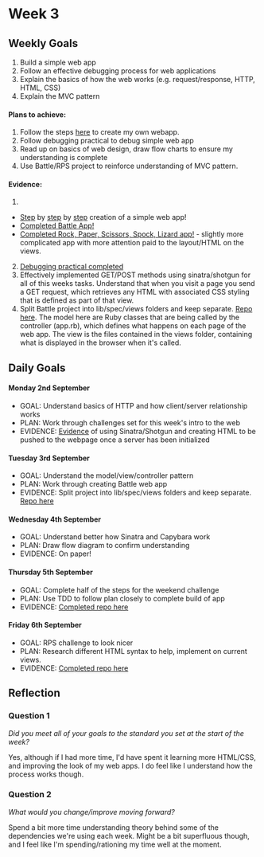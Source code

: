 # Week 3

## Weekly Goals

1. Build a simple web app
2. Follow an effective debugging process for web applications
3. Explain the basics of how the web works (e.g. request/response, HTTP, HTML, CSS)
4. Explain the MVC pattern

#### Plans to achieve:

1. Follow the steps [here](https://github.com/makersacademy/course/tree/master/intro_to_the_web) to create my own webapp.
2. Follow debugging practical to debug simple web app
3. Read up on basics of web design, draw flow charts to ensure my understanding is complete
4. Use Battle/RPS project to reinforce understanding of MVC pattern.

#### Evidence:

1. 
  - [Step](https://github.com/DanGyi23/week3-webapp/blob/master/screenshots/Screenshot%202019-09-02%20at%2016.11.34.png) by [step](https://github.com/DanGyi23/week3-webapp/blob/master/screenshots/Screenshot%202019-09-02%20at%2016.12.15.png) by [step](https://github.com/DanGyi23/week3-webapp/blob/master/screenshots/Screenshot%202019-09-02%20at%2018.16.31.png) creation of a simple web app!
  - [Completed Battle App!](https://github.com/DanGyi23/battle_game)
  - [Completed Rock, Paper, Scissors, Spock, Lizard app!](https://github.com/DanGyi23/rps-challenge) - slightly more complicated app with more attention paid to the layout/HTML on the views.
2. [Debugging practical completed](https://github.com/DanGyi23/skills-workshops/tree/master/week-3/debugging_2)
3. Effectively implemented GET/POST methods using sinatra/shotgun for all of this weeks tasks. Understand that when you visit a page you send a GET request, which retrieves any HTML with associated CSS styling that is defined as part of that view.
4. Split Battle project into lib/spec/views folders and keep separate. [Repo here](https://github.com/DanGyi23/wk3-battle). The model here are Ruby classes that are being called by the controller (app.rb), which defines what happens on each page of the web app. The view is the files contained in the views folder, containing what is displayed in the browser when it's called.

## Daily Goals

#### Monday 2nd September
- GOAL: Understand basics of HTTP and how client/server relationship works
- PLAN: Work through challenges set for this week's intro to the web
- EVIDENCE: [Evidence](https://github.com/DanGyi23/week3-webapp/commits/master) of using Sinatra/Shotgun and creating HTML to be pushed to the webpage once a server has been initialized

#### Tuesday 3rd September
- GOAL: Understand the model/view/controller pattern
- PLAN: Work through creating Battle web app
- EVIDENCE: Split project into lib/spec/views folders and keep separate. [Repo here](https://github.com/DanGyi23/wk3-battle)

#### Wednesday 4th September
- GOAL: Understand better how Sinatra and Capybara work
- PLAN: Draw flow diagram to confirm understanding
- EVIDENCE: On paper!

#### Thursday 5th September
- GOAL: Complete half of the steps for the weekend challenge
- PLAN: Use TDD to follow plan closely to complete build of app
- EVIDENCE: [Completed repo here](https://github.com/DanGyi23/rps-challenge)

#### Friday 6th September
- GOAL: RPS challenge to look nicer
- PLAN: Research different HTML syntax to help, implement on current views.
- EVIDENCE: [Completed repo here](https://github.com/DanGyi23/rps-challenge)

## Reflection

### Question 1

*Did you meet all of your goals to the standard you set at the start of the week?*

Yes, although if I had more time, I'd have spent it learning more HTML/CSS, and improving the look of my web apps. I do feel like I understand how the process works though.

### Question 2

*What would you change/improve moving forward?*

Spend a bit more time understanding theory behind some of the dependencies we're using each week. Might be a bit superfluous though, and I feel like I'm spending/rationing my time well at the moment.
